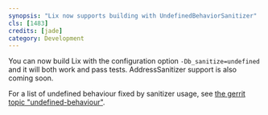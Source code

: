 ```yaml
---
synopsis: "Lix now supports building with UndefinedBehaviorSanitizer"
cls: [1483]
credits: [jade]
category: Development
---
```


You can now build Lix with the configuration option `-Db_sanitize=undefined` and it will both work and pass tests. AddressSanitizer support is also coming soon.

For a list of undefined behaviour fixed by sanitizer usage, see [the gerrit topic "undefined-behaviour"](https://gerrit.lix.systems/q/topic:%22undefined-behaviour%22).
